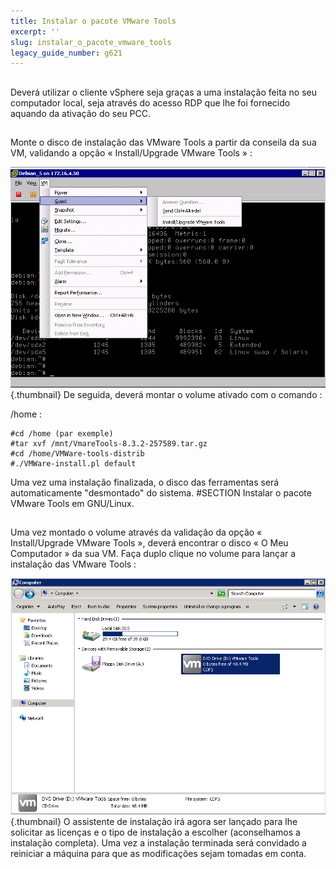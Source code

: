 ```yaml
---
title: Instalar o pacote VMware Tools
excerpt: ''
slug: instalar_o_pacote_vmware_tools
legacy_guide_number: g621
---
```



## 
Deverá utilizar o cliente vSphere seja graças a uma instalação feita no seu computador local, seja através do acesso RDP que lhe foi fornecido aquando da ativação do seu PCC.


## 
Monte o disco de instalação das VMware Tools a partir da conseila da sua VM, validando a opção « Install/Upgrade VMware Tools » :

![](images/img_142.jpg){.thumbnail}
De seguida, deverá montar o volume ativado com o comando :

/home :


```
#cd /home (par exemple)
#tar xvf /mnt/VmareTools-8.3.2-257589.tar.gz
#cd /home/VMWare-tools-distrib
#./VMWare-install.pl default
```


Uma vez uma instalação finalizada, o disco das ferramentas será automaticamente "desmontado" do sistema. #SECTION Instalar o pacote VMware Tools em GNU/Linux.


## 
Uma vez montado o volume através da validação da opção « Install/Upgrade VMware Tools », deverá encontrar o disco « O Meu Computador » da sua VM. Faça duplo clique no volume para lançar a instalação das VMware Tools :

![](images/img_143.jpg){.thumbnail}
O assistente de instalação irá agora ser lançado para lhe solicitar as licenças e o tipo de instalação a escolher (aconselhamos a instalação completa).
Uma vez a instalação terminada será convidado a reiniciar a máquina para que as modificações sejam tomadas em conta.

